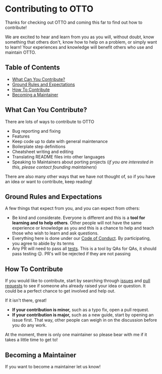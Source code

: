 # **Contributing to OTTO**

Thanks for checking out OTTO and coming this far to find out how to contribute! 

We are excited to hear and learn from you as you will, without doubt, know something that others don't, know how to help on a problem, or simply want to learn! 
Your experiences and knowledge will benefit others who use and maintain OTTO.

## **Table of Contents**

- [What Can You Contribute?](#what-can-you-contribute?)
- [Ground Rules and Expectations](#ground-rules-and-expectations)
- [How To Contribute](#how-to-contribute)
- [Becoming a Maintainer](#becoming-a-maintainer)

## **What Can You Contribute?**
There are lots of ways to contribute to OTTO

* Bug reporting and fixing
* Features
* Keep code up to date with general maintenance 
* Boilerplate step definitions
* Cheatsheet writing and editing
* Translating README files into other languages
* Speaking to Maintainers about porting projects (*if you are interested in this, please contact founding maintainers*)

There are also many other ways that we have not thought of, so if you have an idea or want to contribute, keep reading!

## **Ground Rules and Expectations**

A few things that expect from you, and you can expect from others:

* Be kind and considerate. Everyone is different and this is a **tool for learning and to help others**. Other people will not have the same experience or knowledge as you and this is a chance to help and teach those who wish to learn and ask questions.
* Everything here is done under our [Code of Conduct](CODE_OF_CONDUCT.md). By participating, you agree to abide by its terms
* Any PR will need to pass all [tests](unit_tests). This is a tool by QAs for QAs, it should pass testing :wink:. PR's will be rejected if they are not passing


## **How To Contribute**
If you would like to contribute, start by searching through [issues](https://github.com/Alpenglow88/OTTO/issues) and [pull requests](https://github.com/Alpenglow88/OTTO/pulls) to see if someone ahs already raised your idea or question. It could be a perfect chance to get involved and help out.

If it isn't there, great! 

* **If your contribution is minor,** such as a typo fix, open a pull request.
* **If your contribution is major,** such as a new guide, start by opening an issue first. That way, other people can weigh in on the discussion before you do any work.

At the moment, there is only one maintainer so please bear with me if it takes a little time to get to!

## **Becoming a Maintainer**

If you want to become a maintainer let us know!